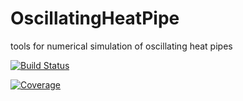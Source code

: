 # OscillatingHeatPipe
tools for numerical simulation of oscillating heat pipes

[![Build Status](https://github.com/liyuxuan48/OscillatingHeatPipe/workflows/CI/badge.svg)](https://github.com/liyuxuan48/OscillatingHeatPipe/actions)

[![Coverage](https://codecov.io/gh/liyuxuan48/OscillatingHeatPipe/branch/master/graph/badge.svg)](https://codecov.io/gh/liyuxuan48/OscillatingHeatPipe)
